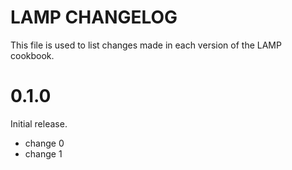# LAMP CHANGELOG

This file is used to list changes made in each version of the LAMP cookbook.

# 0.1.0

Initial release.

- change 0
- change 1

